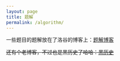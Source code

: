 ```yaml
---
layout: page
title: 题解
permalink: /algorithm/
---
```


一些题目的题解放在了洛谷的博客上：[题解博客](https://www.luogu.com.cn/blog/abel-abel/)

~~还有个老博客，不过也是黑历史了哈哈：[黑历史](https://liuxveyang.github.io/)~~
